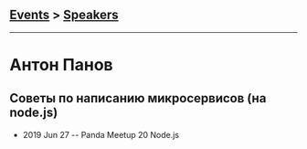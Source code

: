## [Events](../README.md) > [Speakers](../speakers.md)
---

# Антон Панов

## Советы по написанию микросервисов (на node.js)
- 2019 Jun 27 -- Panda Meetup 20 Node.js    
